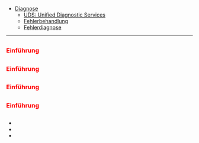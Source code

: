 - [Diagnose]()
  - [UDS: Unified Diagnostic Services]()
  - [Fehlerbehandlung]()
  - [Fehlerdiagnose]()

---

## [](#)
### <span style="color:red">Einführung</span>

## [](#)
### <span style="color:red">Einführung</span>

## [](#)
### <span style="color:red">Einführung</span>

## [](#)
### <span style="color:red">Einführung</span>

## [](#quellen)

- []()
- []()
- []()